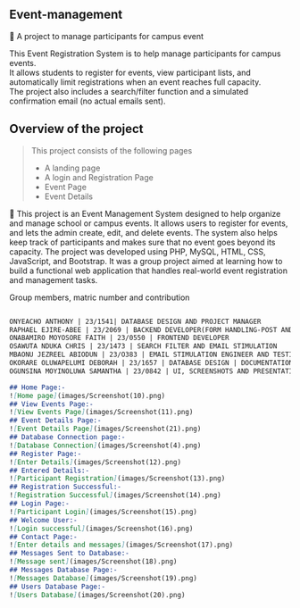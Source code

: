 ## Event-management
🔗 A project to manage participants for campus event 
  
This Event Registration System is to help manage participants for campus events.  
It allows students to register for events, view participant lists, and automatically limit registrations when an event reaches full capacity.  
The project also includes a search/filter function and a simulated confirmation email (no actual emails sent).

## Overview of the project
>This project consists of the following pages
>- A landing page
>- A login and Registration Page
>- Event Page
>- Event Details 


🔗 This project is an Event Management System designed to help organize and manage school or campus events. 
It allows users to register for events, and lets the admin create, edit, and delete events. 
The system also helps keep track of participants and makes sure that no event goes beyond its capacity. 
The project was developed using PHP, MySQL, HTML, CSS, JavaScript, and Bootstrap. 
It was a group project aimed at learning how to build a functional web application that handles real-world event registration and management tasks.

Group members, matric number and contribution
```markdown

ONYEACHO ANTHONY | 23/1541| DATABASE DESIGN AND PROJECT MANAGER
RAPHAEL EJIRE-ABEE | 23/2069 | BACKEND DEVELOPER(FORM HANDLING-POST AND DATA DISPLAY-GET) AND DATABASE DESIGN
ONABAMIRO MOYOSORE FAITH | 23/0550 | FRONTEND DEVELOPER
OSAWUTA NDUKA CHRIS | 23/1473 | SEARCH FILTER AND EMAIL STIMULATION
MBAONU JEZREEL ABIODUN | 23/O383 | EMAIL STIMULATION ENGINEER AND TESTING
OKORARE OLUWAPELUMI DEBORAH | 23/1657 | DATABASE DESIGN | DOCUMENTATION, README, AND GIT REPOSITORY
OGUNSINA MOYINOLUWA SAMANTHA | 23/0842 | UI, SCREENSHOTS AND PRESENTATION

## Home Page:-
![Home page](images/Screenshot(10).png)
## View Events Page:-
![View Events Page](images/Screenshot(11).png)
## Event Details Page:-
![Event Details Page](images/Screenshot(21).png)
## Database Connection page:-
![Database Connection](images/Screenshot(4).png)
## Register Page:-
![Enter Details](images/Screenshot(12).png)
## Entered Details:-
![Participant Registration](images/Screenshot(13).png)
## Registration Successful:-
![Registration Successful](images/Screenshot(14).png)
## Login Page:-
![Participant Login](images/Screenshot(15).png)
## Welcome User:-
![Login successful](images/Screenshot(16).png)
## Contact Page:-
![Enter details and messages](images/Screenshot(17).png)
## Messages Sent to Database:-
![Message sent](images/Screenshot(18).png)
## Messages Database Page:-
![Messages Database](images/Screenshot(19).png)
## Users Database Page:-
![Users Database](images/Screenshot(20).png)


